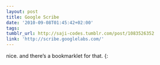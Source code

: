 ```yaml
---
layout: post
title: Google Scribe
date: '2010-09-08T01:45:42+02:00'
tags: 
tumblr_url: http://saji-codes.tumblr.com/post/1083526352
link: 'http://scribe.googlelabs.com/'
---
```

nice. and there’s a bookmarklet for that. {:
